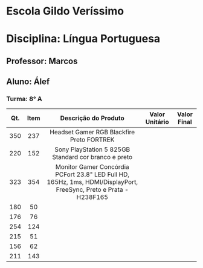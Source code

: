 # Escola Gildo Veríssimo

# Disciplina: Língua Portuguesa

## Professor: Marcos
## Aluno: Álef
### Turma: 8° A

|Qt.|Item|Descrição do Produto|Valor Unitário|Valor Final
|:--:|:--:|:--:|:--:|:--:|
|350|237|Headset Gamer RGB Blackfire Preto FORTREK|
|220|152|Sony PlayStation 5 825GB Standard cor branco e preto|
|323|354|Monitor Gamer Concórdia PCFort 23.8" LED Full HD, 165Hz, 1ms, HDMI/DisplayPort, FreeSync, Preto e Prata - H238F165|
|180|50|
|176|76|
|254|124|
|215|51|
|156|62|
|211|143|
